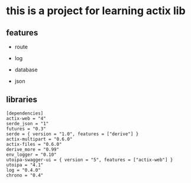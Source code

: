 # this is a project for learning actix lib

## features

- route

- log

- database

- json

## libraries

    [dependencies]
    actix-web = "4"
    serde_json = "1"
    futures = "0.3"
    serde = { version = "1.0", features = ["derive"] }
    actix-multipart = "0.6.0"
    actix-files = "0.6.0"
    derive_more = "0.99"
    env_logger = "0.10"
    utoipa-swagger-ui = { version = "5", features = ["actix-web"] }
    utoipa = "4.1"
    log = "0.4.0"
    chrono = "0.4"
